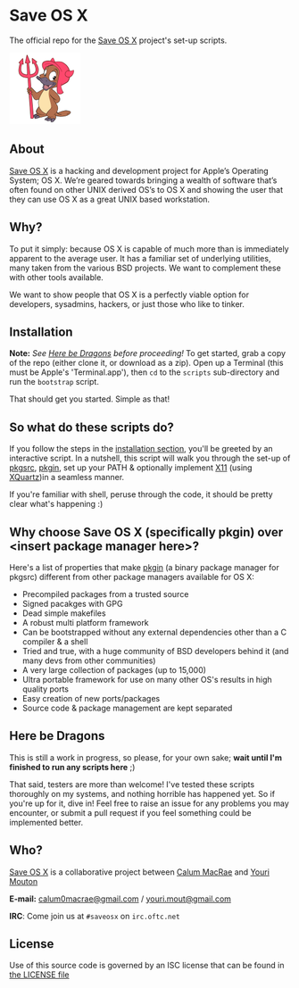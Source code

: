 Save OS X
=========
The official repo for the [Save OS X](http://saveosx.org/) project's set-up scripts.

![alt text](img/hexley.png)

About
-----
[Save OS X](http://saveosx.org/) is a hacking and development project for Apple’s Operating System; OS X.
We’re geared towards bringing a wealth of software that’s often found on other UNIX derived OS’s to OS X and showing the user that they can use OS X as a great UNIX based workstation.

Why?
----
To put it simply: because OS X is capable of much more than is immediately apparent to the average user. It has a familiar set of underlying utilities, many taken from the various BSD projects. We want to complement these with other tools available.

We want to show people that OS X is a perfectly viable option for developers, sysadmins, hackers, or just those who like to tinker.

Installation
------------
**Note:** *See [Here be Dragons](#here-be-dragons) before proceeding!*
To get started, grab a copy of the repo (either clone it, or download as a zip).
Open up a Terminal (this must be Apple's 'Terminal.app'), then `cd` to the `scripts` sub-directory and run the `bootstrap` script.

That should get you started.
Simple as that!

So what do these scripts do?
----------------------------
If you follow the steps in the [installation section](#installation), you'll be greeted by an interactive script.
In a nutshell, this script will walk you through the set-up of [pkgsrc](http://pkgsrc.net), [pkgin](http://pkgin.net), set up your PATH & optionally implement [X11](http://www.x.org/wiki/) (using [XQuartz](https://xquartz.macosforge.org/landing/))in a seamless manner. 

If you're familiar with shell, peruse through the code, it should be pretty clear what's happening :)

Why choose Save OS X (specifically pkgin) over \<insert package manager here\>?
-----------------------------------------------------------------------------
Here's a list of properties that make [pkgin](http://pkgin.net/) (a binary package manager for pkgsrc) different from other package managers available for OS X:
- Precompiled packages from a trusted source
- Signed pacakges with GPG
- Dead simple makefiles
- A robust multi platform framework
- Can be bootstrapped without any external dependencies other than a C compiler & a shell
- Tried and true, with a huge community of BSD developers behind it (and many devs from other communities)
- A very large collection of packages (up to 15,000)
- Ultra portable framework for use on many other OS's results in high quality ports
- Easy creation of new ports/packages
- Source code & package management are kept separated

Here be Dragons
---------------
This is still a work in progress, so please, for your own sake; **wait until I'm finished to run any scripts here** ;)

That said, testers are more than welcome! I've tested these scripts thoroughly on my systems, and nothing horrible has happened yet. So if you're up for it, dive in!
Feel free to raise an issue for any problems you may encounter, or submit a pull request if you feel something could be implemented better.

Who?
----
[Save OS X](http://saveosx.org/) is a collaborative project between [Calum MacRae](@cmacrae) and [Youri Mouton](@yrmt)

**E-mail:** [calum0macrae@gmail.com](mailto:calum0macrae@gmail.com) / [youri.mout@gmail.com](mailto:youri.mout@gmail.com)

**IRC**: Come join us at `#saveosx` on `irc.oftc.net`

License
-------
Use of this source code is governed by an ISC license that can be found in [the LICENSE file](LICENSE)
